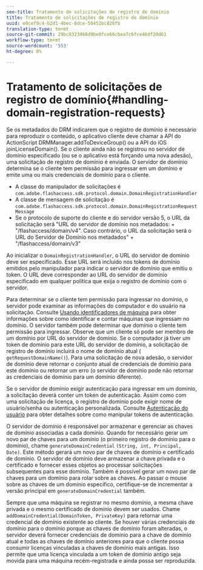 ```yaml
---
seo-title: Tratamento de solicitações de registro de domínio
title: Tratamento de solicitações de registro de domínio
uuid: e0cef9c4-b2d1-4bec-8dce-50452bc826fb
translation-type: tm+mt
source-git-commit: 29bc8323460d9be0fce66cbea7c6fce46df20d61
workflow-type: tm+mt
source-wordcount: '553'
ht-degree: 0%

---
```



# Tratamento de solicitações de registro de domínio{#handling-domain-registration-requests}

Se os metadados do DRM indicarem que o registro de domínio é necessário para reproduzir o conteúdo, o aplicativo cliente deve chamar a API do ActionScript DRMManager.addToDeviceGroup() ou a API do iOS joinLicenseDomain(). Se o cliente ainda não se registrou no servidor de domínio especificado (ou se o aplicativo está forçando uma nova adesão), uma solicitação de registro de domínio é enviada. O servidor de domínio determina se o cliente tem permissão para ingressar em um domínio e emite uma ou mais credenciais de domínio para o cliente.

* A classe do manipulador de solicitações é `com.adobe.flashaccess.sdk.protocol.domain.DomainRegistrationHandler`
* A classe de mensagem de solicitação é `com.adobe.flashaccess.sdk.protocol.domain.DomainRegistrationRequestMessage`
* Se o protocolo de suporte do cliente e do servidor versão 5, o URL da solicitação será &quot;URL do servidor de domínio nos metadados: + &quot;/flashaccess/domain/v4&quot;. Caso contrário, o URL da solicitação será o URL do Servidor de Domínio nos metadados&quot; + &quot;/flashaccess/domain/v3&quot;

Ao inicializar o `DomainRegistrationHandler`, o URL do servidor de domínio deve ser especificado. Esse URL será incluído nos tokens de domínio emitidos pelo manipulador para indicar o servidor de domínio que emitiu o token. O URL deve corresponder ao URL do servidor de domínio especificado em qualquer política que exija o registro de domínio com o servidor.

Para determinar se o cliente tem permissão para ingressar no domínio, o servidor pode examinar as informações do computador e do usuário na solicitação. Consulte [Usando identificadores de máquina](../../aaxs-protecting-content/content-implementing-the-license-server/content-processing-aaxs-requests/content-using-machine-ids.md) para obter informações sobre como identificar e contar máquinas que ingressam no domínio. O servidor também pode determinar que domínio o cliente tem permissão para ingressar. Observe que um cliente só pode ser membro de um domínio por URL do servidor de domínio. Se o computador já tiver um token de domínio para este URL do servidor de domínio, a solicitação de registro de domínio incluirá o nome de domínio atual ( `getRequestDomainName()`). Para uma solicitação de nova adesão, o servidor de domínio deve retornar o conjunto atual de credenciais de domínio para este domínio ou retornar um erro (o servidor de domínio pode não retornar as credenciais de domínio para um domínio diferente).

Se o servidor de domínio exigir autenticação para ingressar em um domínio, a solicitação deverá conter um token de autenticação. Assim como com uma solicitação de licença, o registro de domínio pode exigir nome de usuário/senha ou autenticação personalizada. Consulte [Autenticação do usuário](../../aaxs-protecting-content/content-introduction/content-usage-rules/content-authentication/content-user-authentication.md) para obter detalhes sobre como manipular tokens de autenticação.

O servidor de domínio é responsável por armazenar e gerenciar as chaves de domínio associadas a cada domínio. Quando for necessário gerar um novo par de chaves para um domínio (o primeiro registro de domínio para o domínio), chame `generateDomainCredential` `(String, int, Principal, Date)`. Este método gerará um novo par de chaves de domínio e certificado de domínio. O servidor de domínio deve armazenar a chave privada e o certificado e fornecer esses objetos ao processar solicitações subsequentes para esse domínio. Também é possível gerar um novo par de chaves para um domínio para rolar sobre as chaves. Ao passar o mouse sobre as chaves de um domínio específico, certifique-se de incrementar a versão principal em `generateDomainCredential` também.

Sempre que uma máquina se registrar no mesmo domínio, a mesma chave privada e o mesmo certificado de domínio devem ser usados. Chame `addDomainCredential(DomainToken, PrivateKey)` para retornar uma credencial de domínio existente ao cliente. Se houver várias credenciais de domínio para o domínio porque as chaves de domínio foram alteradas, o servidor deverá fornecer credenciais de domínio para a chave de domínio atual e todas as chaves de domínio anteriores para que o cliente possa consumir licenças vinculadas a chaves de domínio mais antigas. Isso permite que uma licença vinculada a um token de domínio antigo seja movida para uma máquina recém-registrada e ainda possa ser reproduzida.

